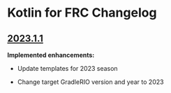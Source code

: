 # Kotlin for FRC Changelog

## [2023.1.1](https://github.com/BrenekH/kotlin-for-frc/releases/2023.1.1)

**Implemented enhancements:**

- Update templates for 2023 season

- Change target GradleRIO version and year to 2023

